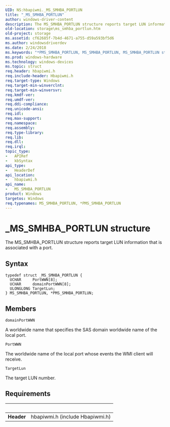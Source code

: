 ```yaml
---
UID: NS:hbapiwmi._MS_SMHBA_PORTLUN
title: "_MS_SMHBA_PORTLUN"
author: windows-driver-content
description: The MS_SMHBA_PORTLUN structure reports target LUN information that is associated with a port.
old-location: storage\ms_smhba_portlun.htm
old-project: storage
ms.assetid: cf62685f-7b4d-4671-a755-d59a593bf5d6
ms.author: windowsdriverdev
ms.date: 2/24/2018
ms.keywords: "*PMS_SMHBA_PORTLUN, MS_SMHBA_PORTLUN, MS_SMHBA_PORTLUN structure [Storage Devices], PMS_SMHBA_PORTLUN, PMS_SMHBA_PORTLUN structure pointer [Storage Devices], _MS_SMHBA_PORTLUN, hbapiwmi/MS_SMHBA_PORTLUN, hbapiwmi/PMS_SMHBA_PORTLUN, storage.ms_smhba_portlun, structs-Fibre_a0363ae3-80ce-4efd-8409-826d1810190c.xml"
ms.prod: windows-hardware
ms.technology: windows-devices
ms.topic: struct
req.header: hbapiwmi.h
req.include-header: Hbapiwmi.h
req.target-type: Windows
req.target-min-winverclnt: 
req.target-min-winversvr: 
req.kmdf-ver: 
req.umdf-ver: 
req.ddi-compliance: 
req.unicode-ansi: 
req.idl: 
req.max-support: 
req.namespace: 
req.assembly: 
req.type-library: 
req.lib: 
req.dll: 
req.irql: 
topic_type:
-	APIRef
-	kbSyntax
api_type:
-	HeaderDef
api_location:
-	hbapiwmi.h
api_name:
-	MS_SMHBA_PORTLUN
product: Windows
targetos: Windows
req.typenames: MS_SMHBA_PORTLUN, *PMS_SMHBA_PORTLUN
---
```


# _MS_SMHBA_PORTLUN structure
The MS_SMHBA_PORTLUN structure reports target LUN information that is associated with a port.

## Syntax
````
typedef struct _MS_SMHBA_PORTLUN {
  UCHAR     PortWWN[8];
  UCHAR     domainPortWWN[8];
  ULONGLONG TargetLun;
} MS_SMHBA_PORTLUN, *PMS_SMHBA_PORTLUN;
````

## Members


`domainPortWWN`

A worldwide name that specifies the SAS domain worldwide name of the local port.

`PortWWN`

The worldwide name of the local port whose events the WMI client will receive.

`TargetLun`

The target LUN number.


## Requirements
| &nbsp; | &nbsp; |
| ---- |:---- |
| **Header** | hbapiwmi.h (include Hbapiwmi.h) |